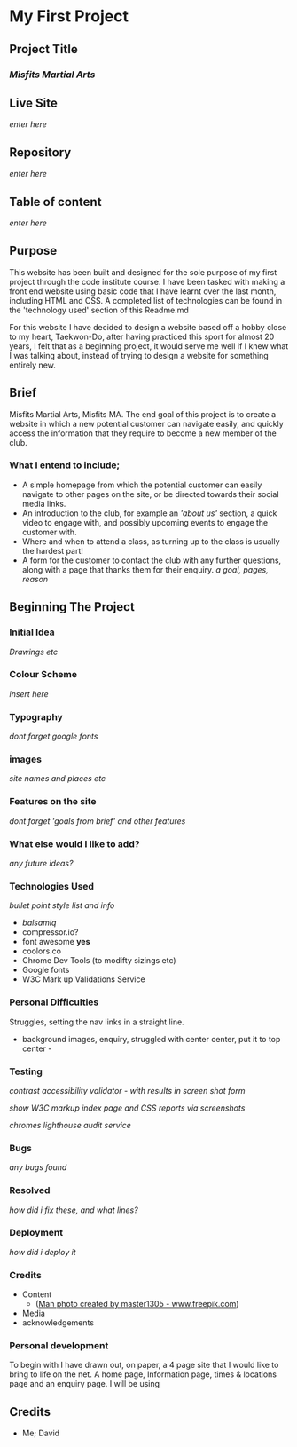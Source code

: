 # **My First Project**

## **Project Title**
### *Misfits Martial Arts*

## Live Site

*enter here*

## Repository

*enter here*

## Table of content

*enter here*

## **Purpose**

This website has been built and designed for the sole purpose of my first project through the code institute course. I have been tasked with making a front end website using basic code that I have learnt over the last month, including HTML and CSS. A completed list of technologies can be found in the 'technology used' section of this Readme.md

For this website I have decided to design a website based off a hobby close to my heart, Taekwon-Do, after having practiced this sport for almost 20 years, I felt that as a beginning project, it would serve me well if I knew what I was talking about, instead of trying to design a website for something entirely new.

## Brief

Misfits Martial Arts, Misfits MA. The end goal of this project is to create a website in which a new potential customer can navigate easily, and quickly access the information that they require to become a new member of the club.

### What I entend to include;

- A simple homepage from which the potential customer can easily navigate to other pages on the site, or be directed towards their social media links.
- An introduction to the club, for example an *'about us'* section, a quick video to engage with, and possibly upcoming events to engage the customer with.
- Where and when to attend a class, as turning up to the class is usually the hardest part!
- A form for the customer to contact the club with any further questions, along with a page that thanks them for their enquiry.
*a goal, pages, reason*

## **Beginning The Project**

### Initial Idea

*Drawings etc*

### Colour Scheme

*insert here*

### Typography

*dont forget google fonts*

### images

*site names and places etc*

### Features on the site

*dont forget 'goals from brief' and other features*

### What else would I like to add?

*any future ideas?*

### Technologies Used

*bullet point style list and info*

* *balsamiq*
* compressor.io?
* font awesome  **yes**
* coolors.co
* Chrome Dev Tools (to modifty sizings etc)
* Google fonts
* W3C Mark up Validations Service

### Personal Difficulties

Struggles, setting the nav links in a straight line.
- background images, enquiry, struggled with center center, put it to top center - 

### Testing

*contrast accessibility validator - with results in screen shot form*

*show W3C markup index page and CSS reports via screenshots*

*chromes lighthouse audit service*

### Bugs

*any bugs found*

### Resolved

*how did i fix these, and what lines?*

### Deployment

*how did i deploy it*

### Credits

* Content
  * (<a href='https://www.freepik.com/photos/man'>Man photo created by master1305 - www.freepik.com</a>)
* Media
* acknowledgements

### Personal development

To begin with I have drawn out, on paper, a 4 page site that I would like to bring to life on the net. A home page, Information page, times & locations page and an enquiry page. I will be using 



## Credits
* Me; David